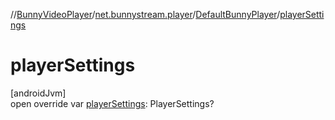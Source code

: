 //[BunnyVideoPlayer](../../../index.md)/[net.bunnystream.player](../index.md)/[DefaultBunnyPlayer](index.md)/[playerSettings](player-settings.md)

# playerSettings

[androidJvm]\
open override var [playerSettings](player-settings.md): PlayerSettings?
